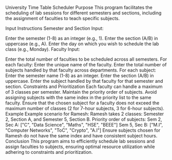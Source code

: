 University Time Table Scheduler
Purpose
This program facilitates the scheduling of lab sessions for different semesters and sections, including the assignment of faculties to teach specific subjects.

Input Instructions
Semester and Section Input:

Enter the semester (1-8) as an integer (e.g., 1).
Enter the section (A/B) in uppercase (e.g., A).
Enter the day on which you wish to schedule the lab class (e.g., Monday).
Faculty Input:

Enter the total number of faculties to be scheduled across all semesters.
For each faculty:
Enter the unique name of the faculty.
Enter the total number of subjects handled by that faculty across departments.
For each subject:
Enter the semester name (1-8) as an integer.
Enter the section (A/B) in uppercase.
Enter the subject handled by that faculty for that semester and section.
Constraints and Prioritization
Each faculty can handle a maximum of 3 classes per semester.
Maintain the priority order of subjects.
Avoid assigning subjects with the same index in the priority list to the same faculty.
Ensure that the chosen subject for a faculty does not exceed the maximum number of classes (2 for 7-hour subjects, 3 for 6-hour subjects).
Example
Example scenario for Ramesh:
Ramesh takes 2 classes: Semester 2, Section A, and Semester 5, Section B.
Priority order of subjects:
Sem 2, Sec A: ["C", "Data Science", "Maths", "HSE", "BEEE"]
Sem 5, Sec B: ["M.I", "Computer Networks", "ToC", "Crypto", "A.I"]
Ensure subjects chosen for Ramesh do not have the same index and have consistent subject hours.
Conclusion
This program aims to efficiently schedule lab sessions and assign faculties to subjects, ensuring optimal resource utilization while adhering to constraints and prioritization.
